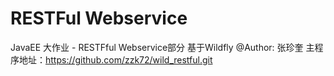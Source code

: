# RESTFul Webservice
JavaEE 大作业 - RESTFful Webservice部分
基于Wildfly
@Author: 张珍奎
主程序地址：https://github.com/zzk72/wild_restful.git